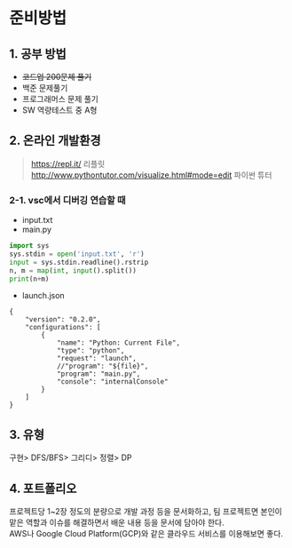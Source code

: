 # 준비방법

## 1. 공부 방법
- ~~코드업 200문제 풀기~~
- 백준 문제풀기
- 프로그래머스 문제 풀기
- SW 역량테스트 중 A형

## 2. 온라인 개발환경
> https://repl.it/ 리플릿 <br>
> http://www.pythontutor.com/visualize.html#mode=edit 파이썬 튜터

### 2-1. vsc에서 디버깅 연습할 때
- input.txt
- main.py
```python
import sys
sys.stdin = open('input.txt', 'r')
input = sys.stdin.readline().rstrip
n, m = map(int, input().split())
print(n+m)
```
- launch.json
```
{
    "version": "0.2.0",
    "configurations": [
        {
            "name": "Python: Current File",
            "type": "python",
            "request": "launch",
            //"program": "${file}",
            "program": "main.py",
            "console": "internalConsole"
        }
    ]
}
```

## 3. 유형
구현> DFS/BFS> 그리디> 정렬> DP

## 4. 포트폴리오
프로젝트당 1~2장 정도의 분량으로 개발 과정 등을 문서화하고,
팀 프로젝트면 본인이 맡은 역할과 이슈를 해결하면서 배운 내용 등을 문서에 담아야 한다.<br>
AWS나 Google Cloud Platform(GCP)와 같은 클라우드 서비스를 이용해보면 좋다.


